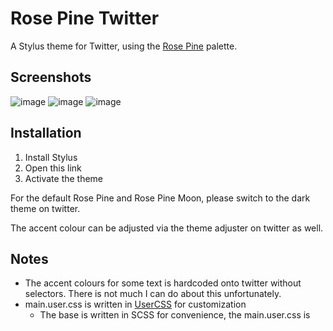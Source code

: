 # Rose Pine Twitter

A Stylus theme for Twitter, using the [Rose Pine](https://rosepinetheme.com/) palette.

## Screenshots
![image](https://user-images.githubusercontent.com/95392008/232763436-00890cfc-e072-4c4c-813a-34168238f02b.png)
![image](https://user-images.githubusercontent.com/95392008/232763521-5d9114bd-e457-41b8-bd72-5d9d0bc0cbf1.png)
![image](https://user-images.githubusercontent.com/95392008/232764124-ea3dfe80-417f-4777-bee9-20760fc13d3b.png)

## Installation

1. Install Stylus
2. Open this link
3. Activate the theme

For the default Rose Pine and Rose Pine Moon, please switch to the dark theme on twitter.

The accent colour can be adjusted via the theme adjuster on twitter as well.

## Notes

- The accent colours for some text is hardcoded onto twitter without selectors. There is not much I can do about this unfortunately.
- main.user.css is written in [UserCSS](https://github.com/openstyles/stylus/wiki/Writing-UserCSS#var) for customization
  - The base is written in SCSS for convenience, the main.user.css is 
